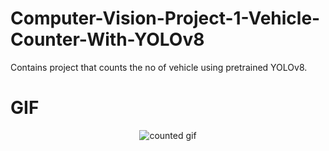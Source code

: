 # Computer-Vision-Project-1-Vehicle-Counter-With-YOLOv8
Contains project that counts the no of vehicle using pretrained YOLOv8.

# GIF
<p align="center">
  <img src="https://github.com/MuhammadBilal848/Computer-Vision-Project-1-Vehicle-Counter-With-YOLOv8/blob/main/counted.gif" alt="counted gif">
</p>
